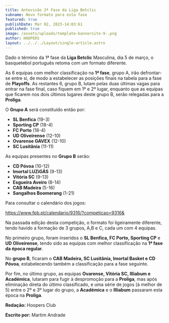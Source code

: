 ```yaml
---
title: Antevisão 2ª Fase da Liga Betclic
subname: Novo formato para esta fase
featured: true
publishDate: Mar 02, 2023-14:03:61
published: true
image: /assets/uploads/template-bannersite-9-.png
author: HOOPERS
layout: ../../../Layout/single-article.astro
---
```

Dado o término da 1ª fase da **Liga Betclic** Masculina, dia 5 de março, o basquetebol português retoma com um formato diferente.

As 6 equipas com melhor classificação na **1ª fase**, grupo A, irão defrontar-se entre si, de modo a estabelecer as posições finais na tabela para a fase de **Playoffs**. As restantes 6, grupo B, lutam pelas duas últimas vagas para entrar na fase final, caso fiquem em 1º e 2º lugar, enquanto que as equipas que ficarem nos dois últimos lugares deste grupo B, serão relegadas para a **Proliga**.



O **Grupo A** será constituído então por:

* **SL Benfica** (19-3)
* **Sporting CP** (18-4)
* **FC Porto** (18-4)
* **UD Oliveirense** (12-10)
* **Ovarense GAVEX** (12-10)
* **SC Lusitânia** (11-11)

As equipas presentes no **Grupo B** serão: 

* **CD Póvoa** (10-12)
* **Imortal LUZiGÁS** (9-13)
* **Vitória SC** (9-13)
* **Esgueira Aveiro** (8-14)
* **CAB Madeira** (5-16)
* **Sangalhos Boomerang** (1-21)



Para consultar o calendário dos jogos:  

<https://www.fpb.pt/calendario/9316/?competicao=9316&>



Na passada edição desta competição, o formato foi ligeiramente diferente, tendo havido a formação de 3 grupos, A,B e C, cada um com 4 equipas. 

No primeiro grupo, foram inseridos o **SL Benfica, FC Porto, Sporting CP** e **UD Oliveirense**, tendo sido as equipas com melhor classificação na **1ª fase da época regular**. 

No **grupo B**, ficaram o **CAB Madeira, SC Lusitânia, Imortal Basket e CD Póvoa**, estabelecendo também a classificação para a fase seguinte.

Por fim, no último grupo, as equipas **Ovarense, Vitória SC, Illiabum e Académica**, lutaram para fugir à despromoção para a **Proliga**, mas após eliminação direta do último classificado, e uma série de jogos (à melhor de 5) entre o 2º e 3º lugar do grupo, a **Académica** e o **Illiabum** passaram esta época na **Proliga**.



**Redação:** Hoopers Club

**Escrito por:** Martim Andrade